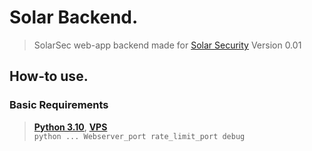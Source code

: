 
# Solar Backend.
> SolarSec web-app backend made for [Solar Security](https://solarsec.fbi.gov/) Version 0.01

## How-to use.
### Basic Requirements
  > [**Python 3.10**](https://www.python.org/downloads/release/python-3100/),
  > [**VPS**](https://www.ovh.com/world/) <br >
`python ... Webserver_port rate_limit_port debug`
